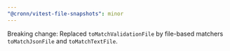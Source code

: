 ```yaml
---
"@cronn/vitest-file-snapshots": minor
---
```


Breaking change: Replaced `toMatchValidationFile` by file-based matchers `toMatchJsonFile` and `toMatchTextFile`.
